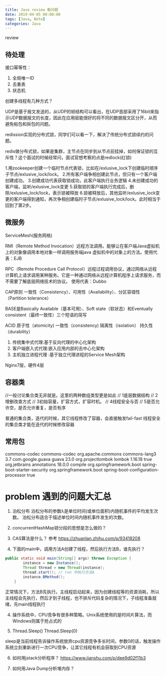 ```yaml
---
title: Java review 散问题
date: 2019-04-05 00:00:00
tags: [Java, Note]
categories: Java
---
```


review

<!-- more -->

## 待处理

接口幂等性：
1. 全局唯一ID
2. 去重表
3. 状态机

创建多线程有几种方式？

UDP是基于报文发送的，从UDP的帧结构可以看出，在UDP首部采用了16bit来指示UDP数据报文的长度，因此在应用层能很好的将不同的数据报文区分开，从而避免粘包和拆包的问题。

redission实现的分布式锁，同学们可以看一下，解决了传统分布式锁续约的问题。

redis做分布式锁，如果是集群，主节点在同步到从节点前挂掉，如何保证锁的互斥性？这个面试的时候经常问，面试官想考察的点是redlock(红锁)

1.用zookeeper创建一个临时节点代表锁，比如在/exlusive_lock下创建临时顺序子节点/exlusive_lock/lock。
2.所有客户端争相创建此节点，但只有一个客户端创建成功。
3.创建成功代表获取锁成功，此客户端执行业务逻辑
4.未创建成功的客户端，监听/exlusive_lock变更
5.获取锁的客户端执行完成后，删除/exlusive_lock/lock，表示锁被释放
6.锁被释放后，其他监听/exlusive_lock变更的客户端得到通知，再次争相创建临时子节点/exlusive_lock/lock。此时相当于回到了第2步。

## 微服务

ServiceMesh(服务网格)

RMI（Remote Method Invocation）远程方法调用。能够让在客户端Java虚拟机上的对象像调用本地对象一样调用服务端java 虚拟机中的对象上的方法。使用代表：EJB

RPC（Remote Procedure Call Protocol）远程过程调用协议，通过网络从远程计算机上请求调用某种服务。它是一种通过网络从远程计算机程序上请求服务，而不需要了解底层网络技术的协议。 使用代表：Dubbo

CAP原则
一致性（Consistency）、可用性（Availability）、分区容错性（Partition tolerance）

BASE是Basically Available（基本可用）、Soft state（软状态）和Eventually consistent（最终一致性）三个短语的简写

ACID
原子性（atomicity)
一致性（consistency)
隔离性（isolation）
持久性（durability）


1. 传统集中式代理:基于反向代理的中心化架构
2. 客户端嵌入式代理:嵌入应用内部的去中心化架构
3. 主机独立进程代理 :基于独立代理进程的Service Mesh架构

Nginx7层，硬件4层

## 容器类

//一般讨论集合类无非就是。这里的两种数组类型更是如此
// 1底层数据结构
// 2增删改查方式
// 3初始容量，扩容方式，扩容时机。
// 4线程安全与否
// 5是否允许空，是否允许重复，是否有序 

普通的集合类，迭代的时候，其它线程修改了容器，会直接触发fail-fast
线程安全的集合类才能在迭代的时候修改容器


## 常用包

<dependency>
    <groupId>commons-codec</groupId>
    <artifactId>commons-codec</artifactId>
</dependency>
<dependency>
    <groupId>org.apache.commons</groupId>
    <artifactId>commons-lang3</artifactId>
    <version>3.7</version>
</dependency>
<dependency>
    <groupId>com.google.guava</groupId>
    <artifactId>guava</artifactId>
    <version>23.0</version>
</dependency>
<dependency>
    <groupId>org.projectlombok</groupId>
    <artifactId>lombok</artifactId>
    <version>1.16.18</version>
    <optional>true</optional>
</dependency>
<!--A set of annotations used for code inspection support and code documentation.-->
<dependency>
    <groupId>org.jetbrains</groupId>
    <artifactId>annotations</artifactId>
    <version>18.0.0</version>
    <scope>compile</scope>
</dependency>
<!--security-->
<dependency>
    <groupId>org.springframework.boot</groupId>
    <artifactId>spring-boot-starter-security</artifactId>
</dependency>
<!--配置文件转换支持，主要是旧体系框架向Spring boot转换-->
<dependency>
    <groupId>org.springframework.boot</groupId>
    <artifactId>spring-boot-configuration-processor</artifactId>
    <optional>true</optional>
</dependency>

# problem 遇到的问题大汇总

1. 泊松分布
泊松分布的参数λ是单位时间(或单位面积)内随机事件的平均发生次数。 泊松分布适合于描述单位时间内随机事件发生的次数。

2. concurrentHashMap锁分段的思想是怎么做的？

3. CAS算法是什么？
参考 https://zhuanlan.zhihu.com/p/93418208

3. 下面的main中，调用方法A创建了线程，然后执行方法B，谁先执行？

```java
public static void main(String[] args) throws Exception {
        instance = new Instance();
        Thread thread = new Thread(instance);
        thread.start(); // run 中执行方法A
        instance.BMethod();
    }
```
正常情况下，方法B先执行。主线程启动起来，因为创建线程等的资源消耗，所以主线程会先执行，然后才到子线程，也不排斥代码复杂的情况下，子线程准备就绪，先main线程执行

4. 操作系统中，CPU竞争有很多种策略。Unix系统使用的是时间片算法，而Windows则属于抢占式的

5. Thread.Sleep() Thread.Sleep(0)

sleep是当前线程告诉操作系统放弃cpu资源竞争多长时间，参数0的话，触发操作系统立刻重新进行一次CPU竞争，让其它线程有机会获取到CPU资源

6. 如何用jstack分析程序？
https://www.jianshu.com/p/dee9d02f11b3

7. 如何用Java Dump分析堆内存？
